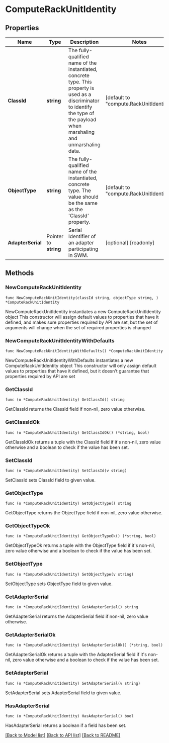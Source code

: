 # ComputeRackUnitIdentity

## Properties

Name | Type | Description | Notes
------------ | ------------- | ------------- | -------------
**ClassId** | **string** | The fully-qualified name of the instantiated, concrete type. This property is used as a discriminator to identify the type of the payload when marshaling and unmarshaling data. | [default to "compute.RackUnitIdentity"]
**ObjectType** | **string** | The fully-qualified name of the instantiated, concrete type. The value should be the same as the &#39;ClassId&#39; property. | [default to "compute.RackUnitIdentity"]
**AdapterSerial** | Pointer to **string** | Serial Identifier of an adapter participating in SWM. | [optional] [readonly] 

## Methods

### NewComputeRackUnitIdentity

`func NewComputeRackUnitIdentity(classId string, objectType string, ) *ComputeRackUnitIdentity`

NewComputeRackUnitIdentity instantiates a new ComputeRackUnitIdentity object
This constructor will assign default values to properties that have it defined,
and makes sure properties required by API are set, but the set of arguments
will change when the set of required properties is changed

### NewComputeRackUnitIdentityWithDefaults

`func NewComputeRackUnitIdentityWithDefaults() *ComputeRackUnitIdentity`

NewComputeRackUnitIdentityWithDefaults instantiates a new ComputeRackUnitIdentity object
This constructor will only assign default values to properties that have it defined,
but it doesn't guarantee that properties required by API are set

### GetClassId

`func (o *ComputeRackUnitIdentity) GetClassId() string`

GetClassId returns the ClassId field if non-nil, zero value otherwise.

### GetClassIdOk

`func (o *ComputeRackUnitIdentity) GetClassIdOk() (*string, bool)`

GetClassIdOk returns a tuple with the ClassId field if it's non-nil, zero value otherwise
and a boolean to check if the value has been set.

### SetClassId

`func (o *ComputeRackUnitIdentity) SetClassId(v string)`

SetClassId sets ClassId field to given value.


### GetObjectType

`func (o *ComputeRackUnitIdentity) GetObjectType() string`

GetObjectType returns the ObjectType field if non-nil, zero value otherwise.

### GetObjectTypeOk

`func (o *ComputeRackUnitIdentity) GetObjectTypeOk() (*string, bool)`

GetObjectTypeOk returns a tuple with the ObjectType field if it's non-nil, zero value otherwise
and a boolean to check if the value has been set.

### SetObjectType

`func (o *ComputeRackUnitIdentity) SetObjectType(v string)`

SetObjectType sets ObjectType field to given value.


### GetAdapterSerial

`func (o *ComputeRackUnitIdentity) GetAdapterSerial() string`

GetAdapterSerial returns the AdapterSerial field if non-nil, zero value otherwise.

### GetAdapterSerialOk

`func (o *ComputeRackUnitIdentity) GetAdapterSerialOk() (*string, bool)`

GetAdapterSerialOk returns a tuple with the AdapterSerial field if it's non-nil, zero value otherwise
and a boolean to check if the value has been set.

### SetAdapterSerial

`func (o *ComputeRackUnitIdentity) SetAdapterSerial(v string)`

SetAdapterSerial sets AdapterSerial field to given value.

### HasAdapterSerial

`func (o *ComputeRackUnitIdentity) HasAdapterSerial() bool`

HasAdapterSerial returns a boolean if a field has been set.


[[Back to Model list]](../README.md#documentation-for-models) [[Back to API list]](../README.md#documentation-for-api-endpoints) [[Back to README]](../README.md)



